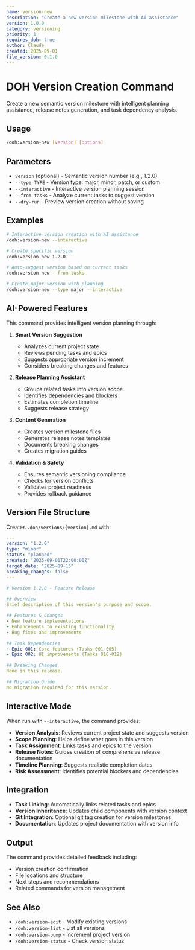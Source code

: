 ```yaml
---
name: version-new
description: "Create a new version milestone with AI assistance"
version: 1.0.0
category: versioning
priority: 1
requires_doh: true
author: Claude
created: 2025-09-01
file_version: 0.1.0
---
```


# DOH Version Creation Command

Create a new semantic version milestone with intelligent planning assistance, release notes generation, and task dependency analysis.

## Usage

```bash
/doh:version-new [version] [options]
```

## Parameters

- `version` (optional) - Semantic version number (e.g., 1.2.0)
- `--type TYPE` - Version type: major, minor, patch, or custom
- `--interactive` - Interactive version planning session
- `--from-tasks` - Analyze current tasks to suggest version
- `--dry-run` - Preview version creation without saving

## Examples

```bash
# Interactive version creation with AI assistance
/doh:version-new --interactive

# Create specific version
/doh:version-new 1.2.0

# Auto-suggest version based on current tasks
/doh:version-new --from-tasks

# Create major version with planning
/doh:version-new --type major --interactive
```

## AI-Powered Features

This command provides intelligent version planning through:

1. **Smart Version Suggestion**
   - Analyzes current project state
   - Reviews pending tasks and epics
   - Suggests appropriate version increment
   - Considers breaking changes and features

2. **Release Planning Assistant**
   - Groups related tasks into version scope
   - Identifies dependencies and blockers
   - Estimates completion timeline
   - Suggests release strategy

3. **Content Generation**
   - Creates version milestone files
   - Generates release notes templates
   - Documents breaking changes
   - Creates migration guides

4. **Validation & Safety**
   - Ensures semantic versioning compliance
   - Checks for version conflicts
   - Validates project readiness
   - Provides rollback guidance

## Version File Structure

Creates `.doh/versions/{version}.md` with:

```yaml
---
version: "1.2.0"
type: "minor"
status: "planned"
created: "2025-09-01T22:00:00Z"
target_date: "2025-09-15"
breaking_changes: false
---

# Version 1.2.0 - Feature Release

## Overview
Brief description of this version's purpose and scope.

## Features & Changes
- New feature implementations
- Enhancements to existing functionality  
- Bug fixes and improvements

## Task Dependencies
- Epic 001: Core features (Tasks 001-005)
- Epic 002: UI improvements (Tasks 010-012)

## Breaking Changes
None in this release.

## Migration Guide
No migration required for this version.
```

## Interactive Mode

When run with `--interactive`, the command provides:

- **Version Analysis**: Reviews current project state and suggests version
- **Scope Planning**: Helps define what goes in this version
- **Task Assignment**: Links tasks and epics to the version
- **Release Notes**: Guides creation of comprehensive release documentation
- **Timeline Planning**: Suggests realistic completion dates
- **Risk Assessment**: Identifies potential blockers and dependencies

## Integration

- **Task Linking**: Automatically links related tasks and epics
- **Version Inheritance**: Updates child components with version context
- **Git Integration**: Optional git tag creation for version milestones
- **Documentation**: Updates project documentation with version info

## Output

The command provides detailed feedback including:
- Version creation confirmation
- File locations and structure
- Next steps and recommendations
- Related commands for version management

## See Also

- `/doh:version-edit` - Modify existing versions
- `/doh:version-list` - List all versions
- `/doh:version-bump` - Increment project version
- `/doh:version-status` - Check version status
